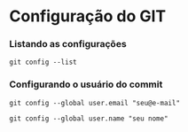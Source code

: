 # Configuração do GIT

### Listando as configurações
```
git config --list
```

### Configurando o usuário do commit
```
git config --global user.email "seu@e-mail"

git config --global user.name "seu nome"
```

